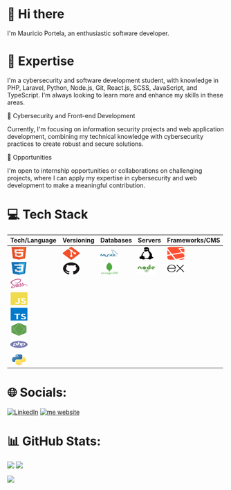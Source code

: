 
# 👋 Hi there

I'm Mauricio Portela, an enthusiastic software developer.


# 🚀 Expertise


I'm a cybersecurity and software development student, with knowledge in PHP, Laravel, Python, Node.js, Git, React.js, SCSS, JavaScript, and TypeScript. I'm always looking to learn more and enhance my skills in these areas.

🔐 Cybersecurity and Front-end Development

Currently, I'm focusing on information security projects and web application development, combining my technical knowledge with cybersecurity practices to create robust and secure solutions.

💼 Opportunities

I'm open to internship opportunities or collaborations on challenging projects, where I can apply my expertise in cybersecurity and web development to make a meaningful contribution.

# 💻 Tech Stack

<table>
  <thead>
    <tr>
      <th>Tech/Language</th>
      <th>Versioning</th>
      <th>Databases</th>
      <th>Servers</th>
      <th>Frameworks/CMS</th>
    </tr>
  </thead>
  <tbody>
    <tr>
      <td><img align="center" alt="HTML5" height="30" width="40" src="https://raw.githubusercontent.com/devicons/devicon/master/icons/html5/html5-original.svg">
</td>
      <td>  <img align="center" alt="git" height="30" width="40" src="https://raw.githubusercontent.com/devicons/devicon/master/icons/git/git-original.svg">
</td>
      <td><img align="center" alt="mysql" height="30" width="40" src="https://raw.githubusercontent.com/devicons/devicon/master/icons/mysql/mysql-plain-wordmark.svg">
      </td>
      <td>  <img align="center" alt="linux" height="30" width="40" src="https://raw.githubusercontent.com/devicons/devicon/master/icons/linux/linux-plain.svg">
</td>
      <td>  <img align="center" alt="laravel" height="30" width="40" src="https://raw.githubusercontent.com/devicons/devicon/master/icons/laravel/laravel-plain.svg">
</td>
    </tr>
    <tr>
      <td>  <img align="center" alt="CSS3" height="30" width="40" src="https://raw.githubusercontent.com/devicons/devicon/master/icons/css3/css3-original.svg">
</td>
      <td>  <img align="center" alt="github" height="30" width="40" src="https://raw.githubusercontent.com/devicons/devicon/master/icons/github/github-original.svg">
</td>
      <td>  <img align="center" alt="mongodb" height="30" width="40" src="https://raw.githubusercontent.com/devicons/devicon/master/icons/mongodb/mongodb-plain-wordmark.svg">
</td>
      <td>  <img align="center" alt="nodejs" height="30" width="40" src="https://raw.githubusercontent.com/devicons/devicon/master/icons/nodejs/nodejs-plain-wordmark.svg">
</td>
      <td>  <img align="center" alt="express" height="30" width="40" src="https://raw.githubusercontent.com/devicons/devicon/master/icons/express/express-original.svg">
</td>
    </tr>
    <tr>
      <td>  <img align="center" alt="SCSS" height="30" width="40" src="https://raw.githubusercontent.com/devicons/devicon/master/icons/sass/sass-original.svg">
</td>
      <td></td>
      <td></td>
      <td></td>
      <td></td>
    </tr>
    <tr>
      <td>  <img align="center" alt="JavaScript" height="30" width="40" src="https://raw.githubusercontent.com/devicons/devicon/master/icons/javascript/javascript-plain.svg">
</td>
      <td></td>
      <td></td>
      <td></td>
      <td></td>
    </tr>
    <tr>
      <td> <img align="center" alt="TypeScript" height="30" width="40" src="https://raw.githubusercontent.com/devicons/devicon/master/icons/typescript/typescript-plain.svg">
</td>
      <td></td>
      <td></td>
      <td></td>
      <td></td>
    </tr>
    <tr>
      <td>  <img align="center" alt="Node.js" height="30" width="40" src="https://raw.githubusercontent.com/devicons/devicon/master/icons/nodejs/nodejs-plain.svg">
</td>
      <td></td>
      <td></td>
      <td></td>
      <td></td>
    </tr>
    <tr>
      <td>  <img align="center" alt="PHP" height="30" width="40" src="https://raw.githubusercontent.com/devicons/devicon/master/icons/php/php-plain.svg">
</td>
      <td></td>
      <td></td>
      <td></td>
      <td></td>
    </tr>
    <tr>
      <td>  <img align="center" alt="Python" height="30" width="40" src="https://raw.githubusercontent.com/devicons/devicon/master/icons/python/python-original.svg">
  </td>
      <td></td>
      <td></td>
      <td></td>
      <td></td>
    </tr>

  </tbody>
</table>



# 🌐 Socials:
[![LinkedIn](https://img.shields.io/badge/LinkedIn-%230077B5.svg?logo=linkedin&logoColor=white)](https://linkedin.com/in/mauricio-portela) [![me website](https://img.shields.io/badge/website-000000?style=for-the-badge&logo=About.me&logoColor=white)](https://portfolio-psi-eight-31.vercel.app)

# 📊 GitHub Stats:
<img src="https://github-readme-stats-wheat-two-53.vercel.app/api?username=mauricios73&theme=neon&hide_border=false&include_all_commits=false&count_private=false"  width="364px" />                    <img src="https://github-readme-streak-stats.herokuapp.com/?user=mauricios73&theme=neon&hide_border=false"  width="400px" />


![](https://github-readme-stats-wheat-two-53.vercel.app/api/top-langs/?username=mauricios73&theme=neon&hide_border=false&include_all_commits=false&count_private=false&layout=compact)

